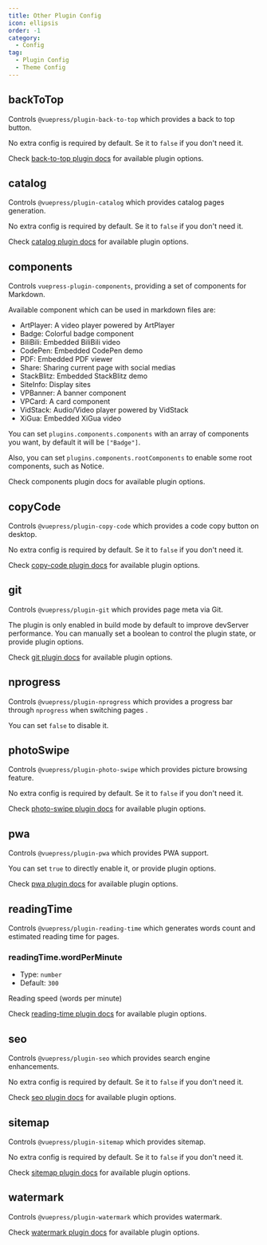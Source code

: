 ```yaml
---
title: Other Plugin Config
icon: ellipsis
order: -1
category:
  - Config
tag:
  - Plugin Config
  - Theme Config
---
```


## backToTop <Badge text="enabled by default" />

Controls `@vuepress/plugin-back-to-top` which provides a back to top button.

No extra config is required by default. Se it to `false` if you don't need it.

Check [back-to-top plugin docs][back-to-top-config] for available plugin options.

## catalog <Badge text="enabled by default" />

Controls `@vuepress/plugin-catalog` which provides catalog pages generation.

No extra config is required by default. Se it to `false` if you don't need it.

Check [catalog plugin docs][catalog-config] for available plugin options.

## components

Controls `vuepress-plugin-components`, providing a set of components for Markdown.

Available component which can be used in markdown files are:

- ArtPlayer: A video player powered by ArtPlayer
- Badge: Colorful badge component
- BiliBili: Embedded BiliBili video
- CodePen: Embedded CodePen demo
- PDF: Embedded PDF viewer
- Share: Sharing current page with social medias
- StackBlitz: Embedded StackBlitz demo
- SiteInfo: Display sites
- VPBanner: A banner component
- VPCard: A card component
- VidStack: Audio/Video player powered by VidStack
- XiGua: Embedded XiGua video

You can set `plugins.components.components` with an array of components you want, by default it will be `["Badge"]`.

Also, you can set `plugins.components.rootComponents` to enable some root components, such as Notice.

Check <ProjectLink name="components" path="/config.html">components plugin docs</ProjectLink> for available plugin options.

## copyCode <Badge text="enabled by default" />

Controls `@vuepress/plugin-copy-code` which provides a code copy button on desktop.

No extra config is required by default. Se it to `false` if you don't need it.

Check [copy-code plugin docs][copy-code-config] for available plugin options.

## git <Badge text="enabled in production" />

Controls `@vuepress/plugin-git` which provides page meta via Git.

The plugin is only enabled in build mode by default to improve devServer performance. You can manually set a boolean to control the plugin state, or provide plugin options.

Check [git plugin docs][git-config] for available plugin options.

## nprogress <Badge text="enabled by default" />

Controls `@vuepress/plugin-nprogress` which provides a progress bar through `nprogress` when switching pages .

You can set `false` to disable it.

## photoSwipe <Badge text="enabled by default" />

Controls `@vuepress/plugin-photo-swipe` which provides picture browsing feature.

No extra config is required by default. Se it to `false` if you don't need it.

Check [photo-swipe plugin docs][photo-swipe-config] for available plugin options.

## pwa

Controls `@vuepress/plugin-pwa` which provides PWA support.

You can set `true` to directly enable it, or provide plugin options.

Check [pwa plugin docs][pwa-config] for available plugin options.

## readingTime <Badge text="enabled by default" />

Controls `@vuepress/plugin-reading-time` which generates words count and estimated reading time for pages.

### readingTime.wordPerMinute

- Type: `number`
- Default: `300`

Reading speed (words per minute)

Check [reading-time plugin docs][reading-time-config] for available plugin options.

## seo <Badge text="enabled by default" />

Controls `@vuepress/plugin-seo` which provides search engine enhancements.

No extra config is required by default. Se it to `false` if you don't need it.

Check [seo plugin docs][seo-config] for available plugin options.

## sitemap <Badge text="enabled by default" />

Controls `@vuepress/plugin-sitemap` which provides sitemap.

No extra config is required by default. Se it to `false` if you don't need it.

Check [sitemap plugin docs][sitemap-config] for available plugin options.

## watermark

Controls `@vuepress/plugin-watermark` which provides watermark.

Check [watermark plugin docs][watermark-config] for available plugin options.

[back-to-top-config]: https://ecosystem.vuejs.press/plugins/back-to-top.html#options
[catalog-config]: https://ecosystem.vuejs.press/plugins/features/catalog.html#options
[copy-code-config]: https://ecosystem.vuejs.press/plugins/features/copy-code.html#options
[git-config]: https://ecosystem.vuejs.press/plugins/development/git.html#options
[photo-swipe-config]: https://ecosystem.vuejs.press/plugins/features/photo-swipe.html#options
[pwa-config]: https://ecosystem.vuejs.press/plugins/pwa/pwa/config.html#options
[reading-time-config]: https://ecosystem.vuejs.press/plugins/development/reading-time.html#options
[seo-config]: https://ecosystem.vuejs.press/plugins/seo/seo/config.html
[sitemap-config]: https://ecosystem.vuejs.press/plugins/seo/sitemap/config.html
[watermark-config]: https://ecosystem.vuejs.press/plugins/features/watermark.html

